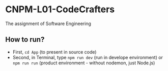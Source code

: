 # CNPM-L01-CodeCrafters
The assignment of Software Engineering

## How to run? ##
- First, `cd App` (to present in source code)
- Second, in Terminal, type `npm run dev` (run in develope environment) or `npm run run` (product environment - without nodemon, just Node.js)

